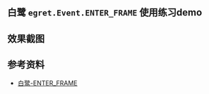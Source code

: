 ## 白鹭 `egret.Event.ENTER_FRAME` 使用练习demo

## 效果截图

## 参考资料
+ [白鹭-ENTER_FRAME](http://developer.egret.com/cn/apidoc/index/name/egret.Event#ENTER_FRAME)
